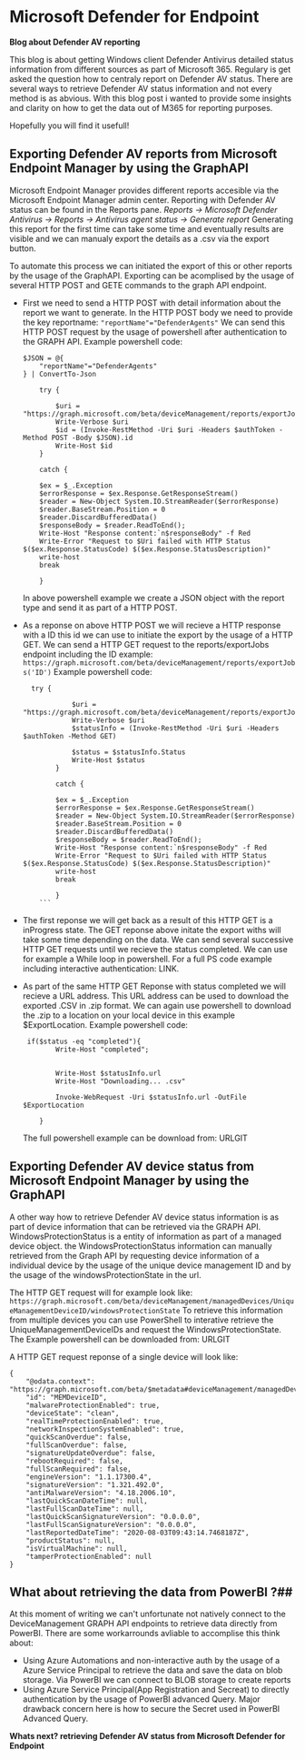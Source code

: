 # Microsoft Defender for Endpoint

**Blog about Defender AV reporting**

This blog is about getting Windows client Defender Antivirus detailed status information from different sources as part of Microsoft 365.
Regulary is get asked the question how to centraly report on Defender AV status. There are several ways to retrieve Defender AV status information and not every method is as abvious.
With this blog post i wanted to provide some insights and clarity on how to get the data out of M365 for reporting purposes.

Hopefully you will find it usefull!


## Exporting Defender AV reports from Microsoft Endpoint Manager by using the GraphAPI ##

Microsoft Endpoint Manager provides different reports accesible via the Microsoft Endpoint Manager admin center.
Reporting with Defender AV status can be found in the Reports pane. 
_Reports -> Microsoft Defender Antivirus -> Reports -> Antivirus agent status -> Generate report_
Generating this report for the first time can take some time and eventually results are visible and we can manualy export the details as a .csv via the export button.

To automate this process we can initiated the export of this or other reports by the usage of the GraphAPI. 
Exporting can be acomplised by the usage of several HTTP POST and GETE commands to the graph API endpoint.

-   First we need to send a HTTP POST with detail information about the report we want to generate.
    In the HTTP POST body we need to provide the key reportname: `"reportName"="DefenderAgents"`
    We can send this HTTP POST request by the usage of powershell after authentication to the GRAPH API.
    Example powershell code:
    ```
    $JSON = @{
        "reportName"="DefenderAgents"
    } | ConvertTo-Json
    
        try {
    
            $uri = "https://graph.microsoft.com/beta/deviceManagement/reports/exportJobs"
            Write-Verbose $uri
            $id = (Invoke-RestMethod -Uri $uri -Headers $authToken -Method POST -Body $JSON).id
            Write-Host $id
        }
    
        catch {
    
        $ex = $_.Exception
        $errorResponse = $ex.Response.GetResponseStream()
        $reader = New-Object System.IO.StreamReader($errorResponse)
        $reader.BaseStream.Position = 0
        $reader.DiscardBufferedData()
        $responseBody = $reader.ReadToEnd();
        Write-Host "Response content:`n$responseBody" -f Red
        Write-Error "Request to $Uri failed with HTTP Status $($ex.Response.StatusCode) $($ex.Response.StatusDescription)"
        write-host
        break
    
        }
    ```
    In above powershell example we create a JSON object with the report type and send it as part of a HTTP POST.
-   As a reponse on above HTTP POST we will recieve a HTTP response with a ID this id we can use to initiate the export by the usage of a HTTP GET.
    We can send a HTTP GET request to the reports/exportJobs endpoint including the ID example: `https://graph.microsoft.com/beta/deviceManagement/reports/exportJobs('ID')`
    Example powershell code:
    ```
      try {
    
                $uri = "https://graph.microsoft.com/beta/deviceManagement/reports/exportJobs('$id')"
                Write-Verbose $uri
                $statusInfo = (Invoke-RestMethod -Uri $uri -Headers $authToken -Method GET)

                $status = $statusInfo.Status
                Write-Host $status
            }
        
            catch {
        
            $ex = $_.Exception
            $errorResponse = $ex.Response.GetResponseStream()
            $reader = New-Object System.IO.StreamReader($errorResponse)
            $reader.BaseStream.Position = 0
            $reader.DiscardBufferedData()
            $responseBody = $reader.ReadToEnd();
            Write-Host "Response content:`n$responseBody" -f Red
            Write-Error "Request to $Uri failed with HTTP Status $($ex.Response.StatusCode) $($ex.Response.StatusDescription)"
            write-host
            break
        
            }
        ```

-   The first reponse we will get back as a result of this HTTP GET is a inProgress state. The GET reponse above initate the export withs will take some time depending on the data.
    We can send several successive HTTP GET requests until we recieve the status completed. We can use for example a While loop in powershell. For a full PS code example including interactive authentication: LINK.

-   As part of the same HTTP GET Reponse with status completed we will recieve a URL address. This URL address can be used to download the exported .CSV in .zip format.
    We can again use powershell to download the .zip to a location on your local device in this example $ExportLocation. 
    Example powershell code:
    ```
     if($status -eq "completed"){
            Write-Host "completed";
           

            Write-Host $statusInfo.url
            Write-Host "Downloading... .csv"

            Invoke-WebRequest -Uri $statusInfo.url -OutFile $ExportLocation

        }
    ```
   
    The full powershell example can be download from: URLGIT
    

## Exporting Defender AV device status from Microsoft Endpoint Manager by using the GraphAPI ##

A other way how to retrieve Defender AV device status information is as part of device information that can be retrieved via the GRAPH API.
WindowsProtectionStatus is a entity of information as part of a managed device object. the WindowsProtectionStatus information can manually retrieved from the Graph API by requesting device information of a individual device by the usage of the unique device management ID and by the usage of the windowsProtectionState in the url. 

The HTTP GET request will for example look like: `https://graph.microsoft.com/beta/deviceManagement/managedDevices/UniqueManagementDeviceID/windowsProtectionState`
To retrieve this information from multiple devices you can use PowerShell to interative retrieve the UniqueManagementDeviceIDs and request the WindowsProtectionState.
The Example powershell can be downloaded from: URLGIT

A HTTP GET request reponse of a single device will look like:
```
{
    "@odata.context": "https://graph.microsoft.com/beta/$metadata#deviceManagement/managedDevices('MEMDeviceID')/windowsProtectionState/$entity",
    "id": "MEMDeviceID",
    "malwareProtectionEnabled": true,
    "deviceState": "clean",
    "realTimeProtectionEnabled": true,
    "networkInspectionSystemEnabled": true,
    "quickScanOverdue": false,
    "fullScanOverdue": false,
    "signatureUpdateOverdue": false,
    "rebootRequired": false,
    "fullScanRequired": false,
    "engineVersion": "1.1.17300.4",
    "signatureVersion": "1.321.492.0",
    "antiMalwareVersion": "4.18.2006.10",
    "lastQuickScanDateTime": null,
    "lastFullScanDateTime": null,
    "lastQuickScanSignatureVersion": "0.0.0.0",
    "lastFullScanSignatureVersion": "0.0.0.0",
    "lastReportedDateTime": "2020-08-03T09:43:14.7468187Z",
    "productStatus": null,
    "isVirtualMachine": null,
    "tamperProtectionEnabled": null
}
```
## What about retrieving the data from PowerBI ?##
At this moment of writing we can't unfortunate not natively connect to the DeviceManagement GRAPH API endpoints to retrieve data directly from PowerBI.
There are some workarrounds avliable to accomplise this think about:

-   Using Azure Automations and non-interactive auth by the usage of a Azure Service Principal to retrieve the data and save the data on blob storage.
    Via PowerBI we can connect to BLOB storage to create reports
-   Using Azure Service Principal(App Registration and Secreat) to directly authentication by the usage of PowerBI advanced Query. Major drawback concern here is how to secure the     Secret used in PowerBI Advanced Query. 


**Whats next? retrieving Defender AV status from Microsoft Defender for Endpoint**

